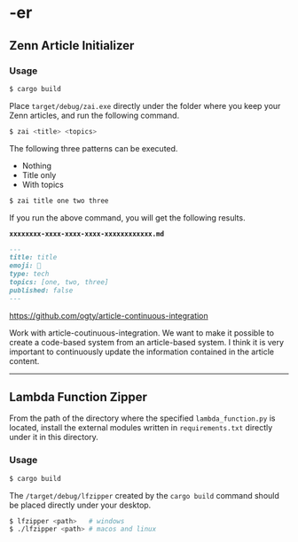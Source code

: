 # -er

## Zenn Article Initializer

### Usage

```bash
$ cargo build
```

Place `target/debug/zai.exe` directly under the folder where you keep your Zenn articles, and run the following command.

```bash
$ zai <title> <topics>
```

The following three patterns can be executed.

- Nothing
- Title only
- With topics

```bash
$ zai title one two three
```

If you run the above command, you will get the following results.

**`xxxxxxxx-xxxx-xxxx-xxxx-xxxxxxxxxxxx.md`**

```md
---
title: title
emoji: 🐒
type: tech
topics: [one, two, three]
published: false
---
```

https://github.com/ogty/article-continuous-integration

Work with article-coutinuous-integration.
We want to make it possible to create a code-based system from an article-based system.
I think it is very important to continuously update the information contained in the article content.

***

## Lambda Function Zipper

From the path of the directory where the specified `lambda_function.py` is located, 
install the external modules written in `requirements.txt` directly under it in this directory.

### Usage

```bash
$ cargo build
```

The `/target/debug/lfzipper` created by the `cargo build` command should be placed directly under your desktop.

```bash
$ lfzipper <path>   # windows
$ ./lfzipper <path> # macos and linux
```
